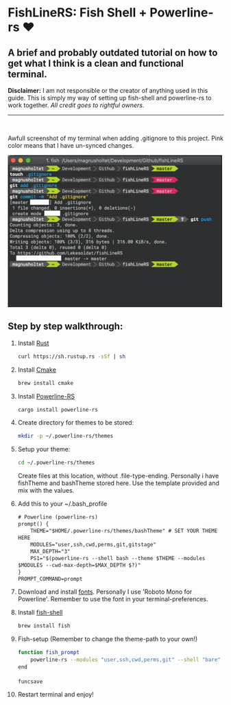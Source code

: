 # FishLineRS: Fish Shell + Powerline-rs ❤️
## A brief and probably outdated tutorial on how to get what I think is a clean and functional terminal.

**Disclaimer:** I am not responsible or the creator of anything used in this guide. This is simply my way of setting up fish-shell and powerline-rs to work together. _All credit goes to rightful owners_.
<hr>
<br />

Awfull screenshot of my terminal when adding .gitignore to this project. Pink color means that I have un-synced changes.  


<img src="./img/demo.png" alt="Demo" width="500"/>

## Step by step walkthrough: 

1. Install [Rust](https://www.rust-lang.org/en-US/install.html)
    ```bash
    curl https://sh.rustup.rs -sSf | sh
    ```
2. Install [Cmake](http://brewformulas.org/Cmake)
    ```bash
    brew install cmake
    ```

3. Install [Powerline-RS](https://github.com/jD91mZM2/powerline-rs)
    ```bash
    cargo install powerline-rs
    ```

4. Create directory for themes to be stored:
    ```bash
    mkdir -p ~/.powerline-rs/themes
    ```

5. Setup your theme:
    ```bash
    cd ~/.powerline-rs/themes
    ```

    Create files at this location, without .file-type-ending. Personally i have fishTheme and bashTheme stored here. Use the template provided and mix with the values.

6. Add this to your ~/.bash_profile
    ```
    # Powerline (powerline-rs)
    prompt() {
        THEME="$HOME/.powerline-rs/themes/bashTheme" # SET YOUR THEME HERE
        MODULES="user,ssh,cwd,perms,git,gitstage"
        MAX_DEPTH="3"
        PS1="$(powerline-rs --shell bash --theme $THEME --modules $MODULES --cwd-max-depth=$MAX_DEPTH $?)"
    }
    PROMPT_COMMAND=prompt
    ```

7. Download and install [fonts](https://github.com/powerline/fonts). Personally I use 'Roboto Mono for Powerline'.
Remember to use the font in your terminal-preferences. 

8. Install [fish-shell](https://fishshell.com)
    ```bash
    brew install fish
    ```

9. Fish-setup (Remember to change the theme-path to your own!)
    ```bash
    function fish_prompt
        powerline-rs --modules "user,ssh,cwd,perms,git" --shell "bare" --cwd-max-depth=3 --theme $HOME/.powerline-rs/themes/fishTheme
    end

    funcsave
    ```

10. Restart terminal and enjoy!
